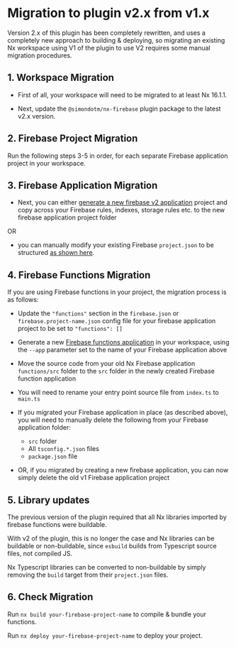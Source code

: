 # Migration to plugin v2.x from v1.x

Version 2.x of this plugin has been completely rewritten, and uses a completely new approach to building & deploying, so migrating an existing Nx workspace using V1 of the plugin to use V2 requires some manual migration procedures.

## 1. Workspace Migration

* First of all, your workspace will need to be migrated to at least Nx 16.1.1.

* Next, update the `@simondotm/nx-firebase` plugin package to the latest v2.x version.

## 2. Firebase Project Migration

Run the following steps 3-5 in order, for each separate Firebase application project in your workspace.

## 3. Firebase Application Migration

* Next, you can either [generate a new firebase v2 application](./nx-firebase-applications.md) project and copy across your Firebase rules, indexes, storage rules etc. to the new firebase application project folder

OR

* you can manually modify your existing Firebase `project.json` to be structured [as shown here](./nx-firebase-project-structure.md#firebase-applications).

## 4. Firebase Functions Migration

If you are using Firebase functions in your project, the migration process is as follows:

* Update the `"functions"` section in the `firebase.json` or `firebase.project-name.json` config file for your firebase application project to be set to `"functions": []`

* Generate a new [Firebase functions application](./nx-firebase-functions.md) in your workspace, using the `--app` parameter set to the name of your Firebase application above

* Move the source code from your old Nx Firebase application `functions/src` folder to the `src` folder in the newly created Firebase function application

* You will need to rename your entry point source file from `index.ts` to `main.ts`
  
* If you migrated your Firebase application in place (as described above), you will need to manually delete the following from your Firebase application folder:
  * `src` folder
  * All `tsconfig.*.json` files
  * `package.json` file

* OR, if you migrated by creating a new firebase application, you can now simply delete the old v1 Firebase application project

## 5. Library updates

The previous version of the plugin required that all Nx libraries imported by firebase functions were buildable.

With v2 of the plugin, this is no longer the case and Nx libraries can be buildable or non-buildable, since `esbuild` builds from Typescript source files, not compiled JS.

Nx Typescript libraries can be converted to non-buildable by simply removing the `build` target from their `project.json` files.

## 6. Check Migration

Run `nx build your-firebase-project-name` to compile & bundle your functions.

Run `nx deploy your-firebase-project-name` to deploy your project.


